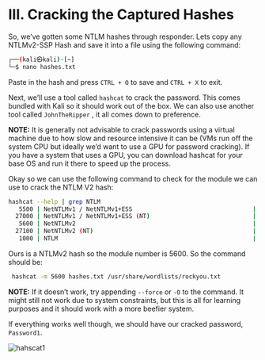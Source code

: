 # III. Cracking the Captured Hashes

So, we’ve gotten some NTLM hashes through responder. Lets copy any NTLMv2-SSP Hash and save it into a file using the following command:

```bash
┌──(kali㉿kali)-[~]
└─$ nano hashes.txt                            
```

Paste in the hash and press `CTRL + O` to save and `CTRL + X` to exit.

Next, we’ll use a tool called `hashcat` to crack the password. This comes bundled with Kali so it should work out of the box. We can also use another tool called `JohnTheRipper` , it all comes down to preference.

**NOTE:** It is generally not advisable to crack passwords using a virtual machine due to how slow and resource intensive it can be (VMs run off the system CPU but ideally we’d want to use a GPU for password cracking). If you have a system that uses a GPU, you can download hashcat for your base OS and run it there to speed up the process.

Okay so we can use the following command to check for the module we can use to crack the NTLM V2 hash:

```bash
hashcat --help | grep NTLM                             
   5500 | NetNTLMv1 / NetNTLMv1+ESS                                  | Network Protocol
  27000 | NetNTLMv1 / NetNTLMv1+ESS (NT)                             | Network Protocol
   5600 | NetNTLMv2                                                  | Network Protocol
  27100 | NetNTLMv2 (NT)                                             | Network Protocol
   1000 | NTLM                                                       | Operating System 
```

Ours is a NTLMv2 hash so the module number is 5600. So the command should be:

```bash
 hashcat -m 5600 hashes.txt /usr/share/wordlists/rockyou.txt

```

**NOTE:** If it doesn’t work, try appending `--force` or `-O` to the command. It might still not work due to system constraints, but this is all for learning purposes and it should work with a more beefier system.

If everything works well though, we should have our cracked password, `Password1`.

![hahscat1](https://github.com/w1zzl3-06/TCM-Practical-Ethical-Hacking-Notes/assets/141921425/df77b642-dfda-44a6-9f1f-d46a51760423)

